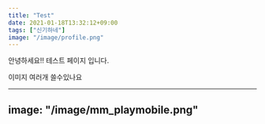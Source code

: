 ```yaml
---
title: "Test"
date: 2021-01-18T13:32:12+09:00
tags: ["신기하네"]
image: "/image/profile.png"
---
```


안녕하세요!!
테스트 페이지 입니다.


이미지 여러개 쓸수있나요 

---
image: "/image/mm_playmobile.png"
---